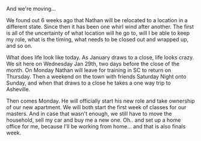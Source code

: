 And we're moving... 

We found out 6 weeks ago that Nathan will be relocated to a location in a different state.  Since then it has been one whirl wind after another.  The first is all of the uncertainty of what location will he go to, will I be able to keep my role, what is the timing, what needs to be closed out and wrapped up, and so on.


What does life look like today.  As January draws to a close, life looks crazy.  We sit here on Wednesday Jan 29th, two days before the close of the month.  On Monday Nathan will leave for training in SC to return on Thursday.  Then a weekend on the town with friends Saturday Night onto Sunday, and when that draws to a close he takes a one way trip to Asheville.  

Then comes Monday.  He will officially start his new role and take ownership of our new apartment.  We will both start the first week of classes for our masters.  And in case that wasn't enough, we still have to move the household, sell my car and buy me a new one.  Oh.. and set up a home office for me, because I'll be working from home... and that is also finals week.

